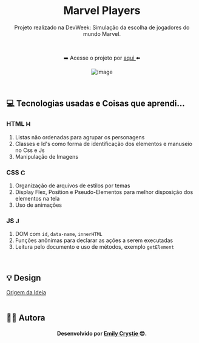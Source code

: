 <div align="center">
 <h1 align="center"> Marvel Players </h1>
 <p> Projeto realizado na DevWeek: Simulação da escolha de jogadores do mundo Marvel.  </p>
 <br>
 <p> ➡️ Acesse o projeto por <a href="https://marvelplayers.netlify.app" target="_blank"> aqui </a>⬅️</p>

 ![image](https://user-images.githubusercontent.com/81563039/168708720-5c9522a5-028d-428b-b596-a23eace05f55.png)
</div>
<br>
 
<h2> 💻 Tecnologias usadas e Coisas que aprendi... </h2>
 <h3> HTML 
  <img src="https://cdn-icons-png.flaticon.com/512/174/174854.png" alt="HTML5" width="15" height="15"/>
 </h3>
  <ol>
   <li> Listas não ordenadas para agrupar os personagens </li>
   <li> Classes e Id's como forma de identificação dos elementos e manuseio no Css e Js</li>
   <li> Manipulação de Imagens </li>
  </ol>
  
 <h3> CSS 
  <img src="https://cdn-icons-png.flaticon.com/512/732/732190.png" alt="CSS3" width="15" height="15"/>
 </h3>
  <ol>
   <li> Organização de arquivos de estilos por temas </li>
   <li> Display Flex, Position e Pseudo-Elementos para melhor disposição dos elementos na tela </li>
   <li> Uso de animações </li>
  </ol>
  
 <h3> JS 
  <img src="https://cdn-icons-png.flaticon.com/512/5968/5968292.png" alt="Javascript" width="15" height="15"/>
 </h3>
  <ol>
   <li> DOM com <code>id</code>, <code>data-name</code>, <code>innerHTML</code> </li>
   <li> Funções anônimas para declarar as ações a serem executadas </li>
   <li> Leitura pelo documento e uso de métodos, exemplo <code>getElement</code> </li>
  </ol>
<br>
 
<h2> 💡 Design </h2>
<a href="https://www.youtube.com/c/DevemDobro" target="_blank"> Origem da Ideia </a>
<br>
<br>

<h2> 👩‍💻 Autora </h2>
<h4 align="center"> Desenvolvido por <a href="https://www.linkedin.com/in/emilycrystie/" target="_blank"> Emily Crystie <a>  😎. <h4>

